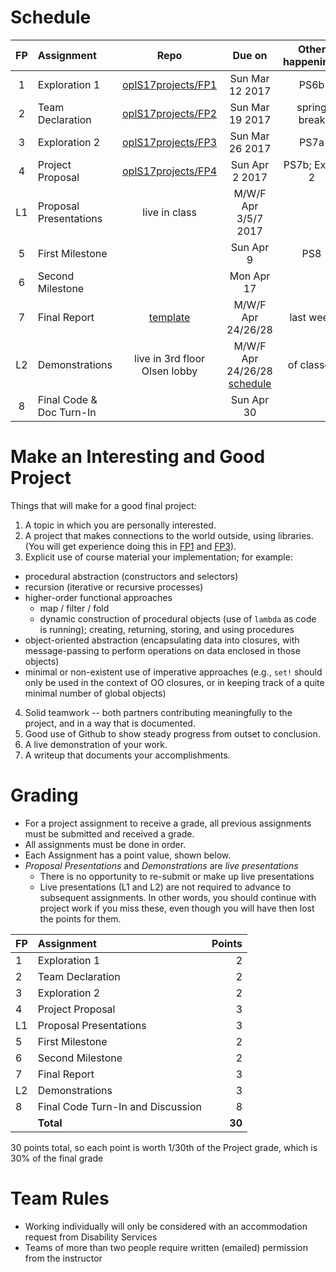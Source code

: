 <!-- Links -->
[FP1]: https://github.com/oplS17projects/FP1
[FP2]: https://github.com/oplS17projects/FP2
[FP3]: https://github.com/oplS17projects/FP3
[FP4]: https://github.com/oplS17projects/FP4-Proposal
[webt]: https://github.com/oplS17projects/FP7-Webpage
[projectindex]: http://www.cs.uml.edu/ecg/index.php/OPLspr17/Project

# Schedule
| FP  | Assignment      | Repo | Due on | Other happenings
|:---:|:----------------|:----:|:------:|:------------------:|
| 1 | Exploration 1     | [oplS17projects/FP1][FP1]| Sun Mar 12 2017 | PS6b
| 2 | Team Declaration  | [oplS17projects/FP2][FP2]| Sun Mar 19 2017 | spring break
| 3 | Exploration 2     | [oplS17projects/FP3][FP3]| Sun Mar 26 2017 | PS7a
| 4 | Project Proposal  | [oplS17projects/FP4][FP4]| Sun Apr 2 2017 | PS7b; Exam 2
| L1 | Proposal Presentations | live in class | M/W/F Apr 3/5/7 2017 | 
| 5 | First Milestone   | | Sun Apr 9 | PS8
| 6 | Second Milestone  | | Mon Apr 17 | 
| 7 |	Final Report          | [template][webt] | M/W/F Apr 24/26/28  | last week
| L2 | Demonstrations    | live in 3rd floor Olsen lobby | M/W/F Apr 24/26/28 [schedule][projectindex] | of classes 
| 8 | Final Code & Doc Turn-In | | Sun Apr 30 |

# Make an Interesting and Good Project
Things that will make for a good final project:

1. A topic in which you are personally interested.
2. A project that makes connections to the world outside, using libraries. (You will get experience doing this in [FP1] and [FP3]).
3. Explicit use of course material your implementation; for example:
  * procedural abstraction (constructors and selectors)
  * recursion (iterative or recursive processes)
  * higher-order functional approaches
    * map / filter / fold
    * dynamic construction of procedural objects (use of `lambda` as code is running); creating, returning, storing, and using procedures   
  * object-oriented abstraction (encapsulating data into closures, with message-passing to perform operations on data enclosed in those objects)
  * minimal or non-existent use of imperative approaches (e.g., `set!` should only be used in the context of OO closures, or in keeping track of a quite minimal number of global objects)
4. Solid teamwork -- both partners contributing meaningfully to the project, and in a way that is documented.
5. Good use of Github to show steady progress from outset to conclusion.
6. A live demonstration of your work.
7. A writeup that documents your accomplishments.

# Grading
- For a project assignment to receive a grade, all previous assignments must be submitted and received a grade.
- All assignments must be done in order.
- Each Assignment has a point value, shown below. 
- _Proposal Presentations_ and _Demonstrations_ are _live presentations_
  - There is no opportunity to re-submit or make up live presentations
  - Live presentations (L1 and L2) are not required to advance to subsequent assignments. In other words, you should continue with project work if you miss these, even though you will have then lost the points for them.

| FP | Assignment                                      | Points |
|:---|:------------------------------------------------|-------:|
| 1  | Exploration 1                                   |      2 |
| 2  | Team Declaration                                |      2 |
| 3  | Exploration 2                                   |      2 |
| 4  | Project Proposal                                |      3 |
| L1 | Proposal Presentations                          |      3 |
| 5  | First Milestone                                 |      2 |
| 6  | Second Milestone                                |      2 |
| 7  | Final Report                                    |      3 |
| L2 | Demonstrations                                  |      3 |
| 8  | Final Code Turn-In and Discussion               |      8 |
|    |                                       **Total** | **30** |

30 points total, so each point is worth 1/30th of the Project grade, which is 30% of the final grade

# Team Rules
* Working individually will only be considered with an accommodation request from Disability Services 
* Teams of more than two people require written (emailed) permission from the instructor
